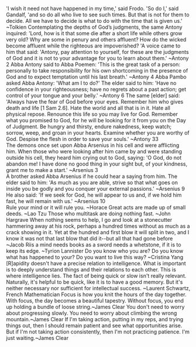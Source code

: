 'I wish it need not have happened in my time,' said Frodo. 'So do I,' said Gandalf, 'and so do all who live to see such times. But that is not for them to decide. All we have to decide is what to do with the time that is given us.' ~Tolkien
Contemplating the depths of God’s judgments, the same Antony inquired: 'Lord, how is it that some die after a short life while others grow very old? Why are some in penury and others affluent? How do the wicked become affluent while the righteous are impoverished? 'A voice came to him that said: 'Antony, pay attention to yourself, for these are the judgments of God and it is not to your advantage for you to learn about them.' ~Antony 2 
Abba Antony said to Abba Poemen: 'This is the great task of a person: personally to take responsibility for his own shortcoming in the presence of God and to expect temptation until his last breath.' ~Antony 4 
Abba Pambo asked Abba Antony: 'What am I to do?' The elder said to him: 'Have no confidence in your righteousness; have no regrets about a past action; get control of your tongue and your belly.' ~Antony 6 
The same [elder] said: 'Always have the fear of God before your eyes. Remember him who gives death and life [1 Sam 2.6]. Hate the world and all that is in it. Hate all physical repose. Renounce this life so you may live for God. Remember what you promised to God, for he will be looking for it from you on the Day of Judgment. Be hungry and thirsty, endure nakedness, keep watch; sorrow, weep, and groan in your hearts. Examine whether you are worthy of God. Despise the flesh in order to save your souls.' ~Antony 33  
The demons once set upon Abba Arsenius in his cell and were afflicting him. When those who were looking after him came by and were standing outside his cell, they heard him crying out to God, saying: 'O God, do not abandon me! I have done no good thing in your sight but, of your kindness, grant me to make a start.' ~Arsenius 3  
A brother asked Abba Arsenius if he could hear a saying from him. The elder said to him: 'As much as you are able, strive so that what goes on inside you be godly and you conquer your external passions.' ~Arsenius 9  
He also said: 'If we seek for God, he will appear to us and, if we hold him fast, he will remain with us.' ~Arsenius 10  
Rule your mind or it will rule you. ~Horace
Great acts are made up of small deeds. ~Lao Tzu
Those who multitask are doing nothing fast. ~John Hargrave
When nothing seems to help, I go and look at a stonecutter hammering away at his rock, perhaps a hundred times without as much as a crack showing in it. Yet at the hundred and first blow it will split in two, and I know it was not that last blow that did it--but all that had gone before ~Jacob Riis
a mind needs books as a sword needs a whetstone, if it is to keep its edge. ~Tyrion Lannister
Do you know who you are? Do you know what has happened to your? Do you want to live this way? ~Cristina Yang
[R]apidity doesn't have a precise relation to intelligence. What is important is to deeply understand things and their relations to each other. This is where intelligence lies. The fact of being quick or slow isn't really relevant. Naturally, it's helpful to be quick, like it is to have a good memory. But it's neither necessary nor sufficient for intellectual success. ~Laurent Schwartz, French Mathematician
Focus is how you knit the hours of the day together. With focus, the day becomes a beautiful tapestry. Without focus, you end up holding a bundle of loose string.~James Clear 
You don't need to worry about progressing slowly. You need to worry about climbing the wrong mountain.~James Clear
If I'm taking action, putting in my reps, and trying things out, then I should remain patient and see what opportunities arise. But if I'm not taking action consistently, then I'm not practicing patience. I'm just waiting.~James Clear
